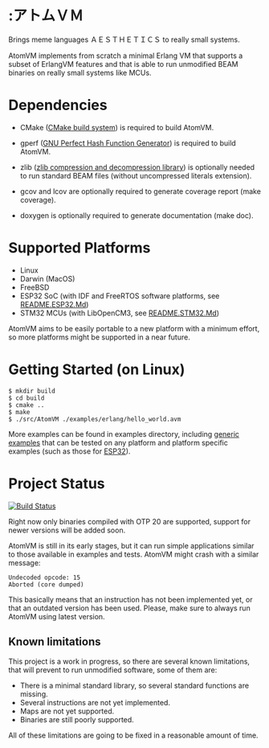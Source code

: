 :アトムＶＭ
===========

Brings meme languages ＡＥＳＴＨＥＴＩＣＳ to really small systems.

AtomVM implements from scratch a minimal Erlang VM that supports a subset of ErlangVM features and that is able to run unmodified BEAM binaries on really small systems like MCUs.

Dependencies
============

* CMake ([CMake build system](https://cmake.org/)) is required to build AtomVM.
* gperf ([GNU Perfect Hash Function Generator](https://www.gnu.org/software/gperf/manual/gperf.html)) is required to build AtomVM.
* zlib ([zlib compression and decompression library](https://zlib.net/)) is optionally needed to run standard BEAM files (without uncompressed literals extension).

* gcov and lcov are optionally required to generate coverage report (make coverage).
* doxygen is optionally required to generate documentation (make doc).

Supported Platforms
===================

* Linux
* Darwin (MacOS)
* FreeBSD
* ESP32 SoC (with IDF and FreeRTOS software platforms, see [README.ESP32.Md](README.ESP32.Md))
* STM32 MCUs (with LibOpenCM3, see [README.STM32.Md](README.STM32.Md))

AtomVM aims to be easily portable to a new platform with a minimum effort, so more platforms might be supported in a near future.

Getting Started (on Linux)
==========================


```
$ mkdir build
$ cd build
$ cmake ..
$ make
$ ./src/AtomVM ./examples/erlang/hello_world.avm
```

More examples can be found in examples directory, including [generic examples](examples/erlang/erlang-examples-readme.md) that can be tested on any platform and platform specific examples (such as those for [ESP32](examples/erlang/esp32/esp32-examples-readme.md)).

Project Status
==============

[![Build Status](https://travis-ci.com/bettio/AtomVM.svg?branch=master)](https://travis-ci.com/bettio/AtomVM)

Right now only binaries compiled with OTP 20 are supported, support for newer versions will be added soon.

AtomVM is still in its early stages, but it can run simple applications similar to those available in examples and tests.
AtomVM might crash with a similar message:
```
Undecoded opcode: 15
Aborted (core dumped)
```
This basically means that an instruction has not been implemented yet, or that an outdated version has been used. Please, make sure to always run AtomVM using latest version.

Known limitations
-----------------
This project is a work in progress, so there are several known limitations, that will prevent to run unmodified software, some of them are:
* There is a minimal standard library, so several standard functions are missing.
* Several instructions are not yet implemented.
* Maps are not yet supported.
* Binaries are still poorly supported.

All of these limitations are going to be fixed in a reasonable amount of time.
